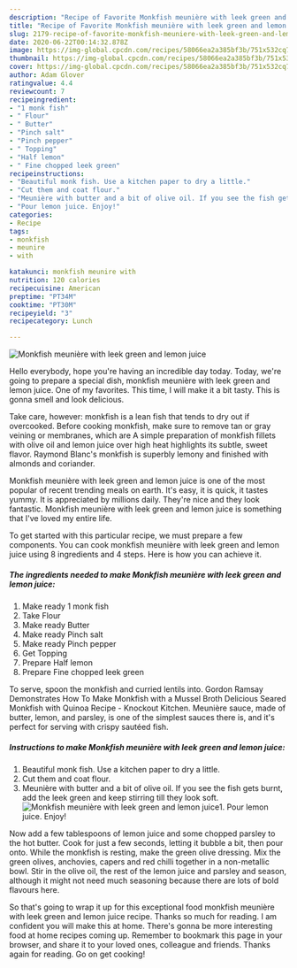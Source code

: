 ```yaml
---
description: "Recipe of Favorite Monkfish meunière with leek green and lemon juice"
title: "Recipe of Favorite Monkfish meunière with leek green and lemon juice"
slug: 2179-recipe-of-favorite-monkfish-meuniere-with-leek-green-and-lemon-juice
date: 2020-06-22T00:14:32.878Z
image: https://img-global.cpcdn.com/recipes/58066ea2a385bf3b/751x532cq70/monkfish-meuniere-with-leek-green-and-lemon-juice-recipe-main-photo.jpg
thumbnail: https://img-global.cpcdn.com/recipes/58066ea2a385bf3b/751x532cq70/monkfish-meuniere-with-leek-green-and-lemon-juice-recipe-main-photo.jpg
cover: https://img-global.cpcdn.com/recipes/58066ea2a385bf3b/751x532cq70/monkfish-meuniere-with-leek-green-and-lemon-juice-recipe-main-photo.jpg
author: Adam Glover
ratingvalue: 4.4
reviewcount: 7
recipeingredient:
- "1 monk fish"
- " Flour"
- " Butter"
- "Pinch salt"
- "Pinch pepper"
- " Topping"
- "Half lemon"
- " Fine chopped leek green"
recipeinstructions:
- "Beautiful monk fish. Use a kitchen paper to dry a little."
- "Cut them and coat flour."
- "Meunière with butter and a bit of olive oil. If you see the fish gets burnt, add the leek green and keep stirring till they look soft."
- "Pour lemon juice. Enjoy!"
categories:
- Recipe
tags:
- monkfish
- meunire
- with

katakunci: monkfish meunire with 
nutrition: 120 calories
recipecuisine: American
preptime: "PT34M"
cooktime: "PT30M"
recipeyield: "3"
recipecategory: Lunch

---
```



![Monkfish meunière with leek green and lemon juice](https://img-global.cpcdn.com/recipes/58066ea2a385bf3b/751x532cq70/monkfish-meuniere-with-leek-green-and-lemon-juice-recipe-main-photo.jpg)

Hello everybody, hope you're having an incredible day today. Today, we're going to prepare a special dish, monkfish meunière with leek green and lemon juice. One of my favorites. This time, I will make it a bit tasty. This is gonna smell and look delicious.

Take care, however: monkfish is a lean fish that tends to dry out if overcooked. Before cooking monkfish, make sure to remove tan or gray veining or membranes, which are A simple preparation of monkfish fillets with olive oil and lemon juice over high heat highlights its subtle, sweet flavor. Raymond Blanc&#39;s monkfish is superbly lemony and finished with almonds and coriander.

Monkfish meunière with leek green and lemon juice is one of the most popular of recent trending meals on earth. It's easy, it is quick, it tastes yummy. It is appreciated by millions daily. They're nice and they look fantastic. Monkfish meunière with leek green and lemon juice is something that I've loved my entire life.


To get started with this particular recipe, we must prepare a few components. You can cook monkfish meunière with leek green and lemon juice using 8 ingredients and 4 steps. Here is how you can achieve it.

<!--inarticleads1-->

##### The ingredients needed to make Monkfish meunière with leek green and lemon juice:

1. Make ready 1 monk fish
1. Take  Flour
1. Make ready  Butter
1. Make ready Pinch salt
1. Make ready Pinch pepper
1. Get  Topping
1. Prepare Half lemon
1. Prepare  Fine chopped leek green


To serve, spoon the monkfish and curried lentils into. Gordon Ramsay Demonstrates How To Make Monkfish with a Mussel Broth Delicious Seared Monkfish with Quinoa Recipe - Knockout Kitchen. Meunière sauce, made of butter, lemon, and parsley, is one of the simplest sauces there is, and it&#39;s perfect for serving with crispy sautéed fish. 

<!--inarticleads2-->

##### Instructions to make Monkfish meunière with leek green and lemon juice:

1. Beautiful monk fish. Use a kitchen paper to dry a little.
1. Cut them and coat flour.
1. Meunière with butter and a bit of olive oil. If you see the fish gets burnt, add the leek green and keep stirring till they look soft.
<img src="//assets-global.cpcdn.com/assets/icons/button_play-2c75c40dde080a61004c1f40b05d8f140eaff45d7e9e6481dc71c63d2e7c4909.png" alt="Monkfish meunière with leek green and lemon juice">1. Pour lemon juice. Enjoy!


Now add a few tablespoons of lemon juice and some chopped parsley to the hot butter. Cook for just a few seconds, letting it bubble a bit, then pour onto. While the monkfish is resting, make the green olive dressing. Mix the green olives, anchovies, capers and red chilli together in a non-metallic bowl. Stir in the olive oil, the rest of the lemon juice and parsley and season, although it might not need much seasoning because there are lots of bold flavours here. 

So that's going to wrap it up for this exceptional food monkfish meunière with leek green and lemon juice recipe. Thanks so much for reading. I am confident you will make this at home. There's gonna be more interesting food at home recipes coming up. Remember to bookmark this page in your browser, and share it to your loved ones, colleague and friends. Thanks again for reading. Go on get cooking!
